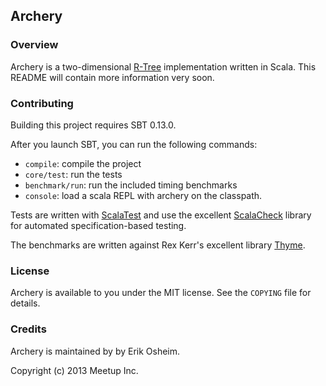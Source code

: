 ## Archery

### Overview

Archery is a two-dimensional [R-Tree](http://en.wikipedia.org/wiki/R-tree)
implementation written in Scala. This README will contain more information
very soon.

### Contributing

Building this project requires SBT 0.13.0.

After you launch SBT, you can run the following commands:

 * `compile`: compile the project
 * `core/test`: run the tests
 * `benchmark/run`: run the included timing benchmarks
 * `console`: load a scala REPL with archery on the classpath.

Tests are written with [ScalaTest](http://www.scalatest.org/) and use the
excellent [ScalaCheck](https://github.com/rickynils/scalacheck) library for
automated specification-based testing.

The benchmarks are written against Rex Kerr's excellent library
[Thyme](https://github.com/Ichoran/thyme).

### License

Archery is available to you under the MIT license. See the `COPYING` file for
details.

### Credits

Archery is maintained by by Erik Osheim.

Copyright (c) 2013 Meetup Inc.
